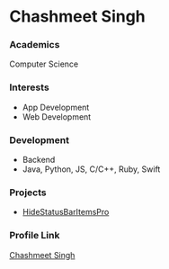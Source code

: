 # Chashmeet Singh

### Academics

Computer Science

### Interests

- App Development
- Web Development

### Development

- Backend
- Java, Python, JS, C/C++, Ruby, Swift

### Projects

- [HideStatusBarItemsPro](https://github.com/chashmeetsingh/HideStatusBarItemsPro)

### Profile Link

[Chashmeet Singh](https://github.com/chashmeetsingh)

